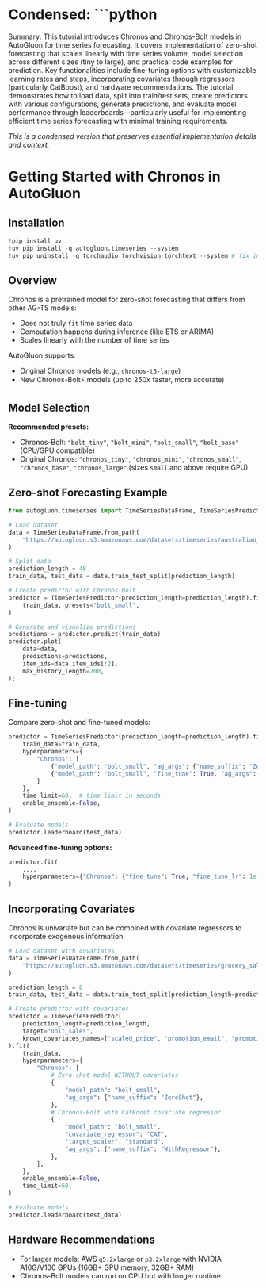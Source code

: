 # Condensed: ```python

Summary: This tutorial introduces Chronos and Chronos-Bolt models in AutoGluon for time series forecasting. It covers implementation of zero-shot forecasting that scales linearly with time series volume, model selection across different sizes (tiny to large), and practical code examples for prediction. Key functionalities include fine-tuning options with customizable learning rates and steps, incorporating covariates through regressors (particularly CatBoost), and hardware recommendations. The tutorial demonstrates how to load data, split into train/test sets, create predictors with various configurations, generate predictions, and evaluate model performance through leaderboards—particularly useful for implementing efficient time series forecasting with minimal training requirements.

*This is a condensed version that preserves essential implementation details and context.*

# Getting Started with Chronos in AutoGluon

## Installation

```python
!pip install uv
!uv pip install -q autogluon.timeseries --system
!uv pip uninstall -q torchaudio torchvision torchtext --system # fix incompatible package versions on Colab
```

## Overview

Chronos is a pretrained model for zero-shot forecasting that differs from other AG-TS models:
- Does not truly `fit` time series data
- Computation happens during inference (like ETS or ARIMA)
- Scales linearly with the number of time series

AutoGluon supports:
- Original Chronos models (e.g., `chronos-t5-large`)
- New Chronos-Bolt⚡ models (up to 250x faster, more accurate)

## Model Selection

**Recommended presets:**
- Chronos-Bolt: `"bolt_tiny"`, `"bolt_mini"`, `"bolt_small"`, `"bolt_base"` (CPU/GPU compatible)
- Original Chronos: `"chronos_tiny"`, `"chronos_mini"`, `"chronos_small"`, `"chronos_base"`, `"chronos_large"` (sizes `small` and above require GPU)

## Zero-shot Forecasting Example

```python
from autogluon.timeseries import TimeSeriesDataFrame, TimeSeriesPredictor

# Load dataset
data = TimeSeriesDataFrame.from_path(
    "https://autogluon.s3.amazonaws.com/datasets/timeseries/australian_electricity_subset/test.csv"
)

# Split data
prediction_length = 48
train_data, test_data = data.train_test_split(prediction_length)

# Create predictor with Chronos-Bolt
predictor = TimeSeriesPredictor(prediction_length=prediction_length).fit(
    train_data, presets="bolt_small",
)

# Generate and visualize predictions
predictions = predictor.predict(train_data)
predictor.plot(
    data=data,
    predictions=predictions,
    item_ids=data.item_ids[:2],
    max_history_length=200,
);
```

## Fine-tuning

Compare zero-shot and fine-tuned models:

```python
predictor = TimeSeriesPredictor(prediction_length=prediction_length).fit(
    train_data=train_data,
    hyperparameters={
        "Chronos": [
            {"model_path": "bolt_small", "ag_args": {"name_suffix": "ZeroShot"}},
            {"model_path": "bolt_small", "fine_tune": True, "ag_args": {"name_suffix": "FineTuned"}},
        ]
    },
    time_limit=60,  # time limit in seconds
    enable_ensemble=False,
)

# Evaluate models
predictor.leaderboard(test_data)
```

**Advanced fine-tuning options:**
```python
predictor.fit(
    ...,
    hyperparameters={"Chronos": {"fine_tune": True, "fine_tune_lr": 1e-4, "fine_tune_steps": 2000}},
)
```

## Incorporating Covariates

Chronos is univariate but can be combined with covariate regressors to incorporate exogenous information:

```python
# Load dataset with covariates
data = TimeSeriesDataFrame.from_path(
    "https://autogluon.s3.amazonaws.com/datasets/timeseries/grocery_sales/test.csv",
)

prediction_length = 8
train_data, test_data = data.train_test_split(prediction_length=prediction_length)

# Create predictor with covariates
predictor = TimeSeriesPredictor(
    prediction_length=prediction_length,
    target="unit_sales",
    known_covariates_names=["scaled_price", "promotion_email", "promotion_homepage"],
).fit(
    train_data,
    hyperparameters={
        "Chronos": [
            # Zero-shot model WITHOUT covariates
            {
                "model_path": "bolt_small",
                "ag_args": {"name_suffix": "ZeroShot"},
            },
            # Chronos-Bolt with CatBoost covariate regressor
            {
                "model_path": "bolt_small",
                "covariate_regressor": "CAT",
                "target_scaler": "standard",
                "ag_args": {"name_suffix": "WithRegressor"},
            },
        ],
    },
    enable_ensemble=False,
    time_limit=60,
)

# Evaluate models
predictor.leaderboard(test_data)
```

## Hardware Recommendations

- For larger models: AWS `g5.2xlarge` or `p3.2xlarge` with NVIDIA A10G/V100 GPUs (16GB+ GPU memory, 32GB+ RAM)
- Chronos-Bolt models can run on CPU but with longer runtime